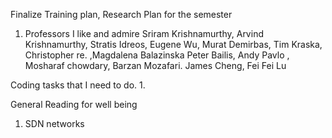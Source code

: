 
Finalize Training plan, Research Plan for the semester
1. Professors I like and admire
Sriram Krishnamurthy, Arvind Krishnamurthy, Stratis Idreos,
Eugene Wu, Murat Demirbas, Tim Kraska, Christopher re. ,Magdalena Balazinska
Peter Bailis, Andy Pavlo , Mosharaf chowdary, Barzan Mozafari.
James Cheng, Fei Fei Lu 

Coding tasks that I need to do.
1.

General Reading for well being
1. SDN networks
